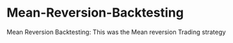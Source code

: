 # Mean-Reversion-Backtesting
Mean Reversion Backtesting: This was the Mean reversion Trading strategy
